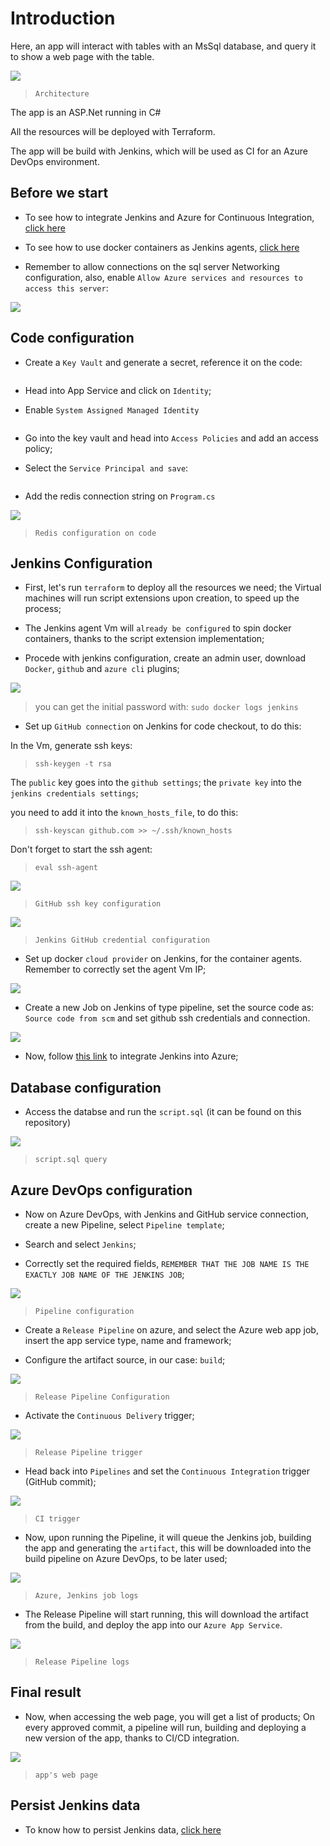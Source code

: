 # Introduction

Here, an app will interact with tables with an MsSql database, and query it to show a web page with the table.

![](https://github.com/nokorinotsubasa/sqlapp-project/blob/3f473716a1d020cc1638ed70c9aaf7e434f28deb/images/Architecture.png)

>`Architecture`

The app is an ASP.Net running in C#

All the resources will be deployed with Terraform.

The app will be build with Jenkins, which will be used as CI for an Azure DevOps environment.

## Before we start

- To see how to integrate Jenkins and Azure for Continuous Integration, [click here](https://github.com/nokorinotsubasa/CI-jenkins-azure)

- To see how to use docker containers as Jenkins agents, [click here](https://github.com/nokorinotsubasa/jenkins-docker-agent)

- Remember to allow connections on the sql server Networking configuration, also, enable `Allow Azure services and resources to access this server`:

![](https://github.com/nokorinotsubasa/sqlapp-project/blob/0757e355b58ec77612a7a17a9b13901115b95f42/images/sqlservernetworkingconfiguration.png)

## Code configuration

- Create a `Key Vault` and generate a secret, reference it on the code:

![]()

- Head into App Service and click on `Identity`;

- Enable `System Assigned Managed Identity`

![]()

- Go into the key vault and head into `Access Policies` and add an access policy;

- Select the `Service Principal and save`:

![]()

- Add the redis connection string on `Program.cs`

![](https://github.com/nokorinotsubasa/sqlapp-project/blob/3f473716a1d020cc1638ed70c9aaf7e434f28deb/images/codeconnectionstringProgramcs.png)

>`Redis configuration on code`


## Jenkins Configuration

- First, let's run `terraform` to deploy all the resources we need; the Virtual machines will run script extensions upon creation, to speed up the process;

- The Jenkins agent Vm will `already be configured` to spin docker containers, thanks to the script extension implementation;

- Procede with jenkins configuration, create an admin user, download `Docker`, `github` and `azure cli` plugins;

![](https://github.com/nokorinotsubasa/sqlapp-project/blob/8bafa6628e01c232b53da50478748c2a7eaf5004/images/unlockJenkins.png)

>you can get the initial password with: `sudo docker logs jenkins`

- Set up `GitHub connection` on Jenkins for code checkout, to do this:

In the Vm, generate ssh keys:

>`ssh-keygen -t rsa`

The `public` key goes into the `github settings`; the `private key` into the `jenkins credentials settings`;

you need to add it into the `known_hosts_file`, to do this:

>`ssh-keyscan github.com >> ~/.ssh/known_hosts`

Don't forget to start the ssh agent:

>`eval ssh-agent`

![](https://github.com/nokorinotsubasa/sqlapp-project/blob/3f473716a1d020cc1638ed70c9aaf7e434f28deb/images/githubsshkeyconfiguration.png)

>`GitHub ssh key configuration`

![](https://github.com/nokorinotsubasa/sqlapp-project/blob/3f473716a1d020cc1638ed70c9aaf7e434f28deb/images/sshgithubcredentials.png)

>`Jenkins GitHub credential configuration`

- Set up docker `cloud provider` on Jenkins, for the container agents. Remember to correctly set the agent Vm IP;

![](https://github.com/nokorinotsubasa/sqlapp-project/blob/3f473716a1d020cc1638ed70c9aaf7e434f28deb/images/jenkinscloudconfiguration.png)

- Create a new Job on Jenkins of type pipeline, set the source code as: `Source code from scm` and set github ssh credentials and connection.

![](https://github.com/nokorinotsubasa/sqlapp-project/blob/3f473716a1d020cc1638ed70c9aaf7e434f28deb/images/jenkinspipelinejobcreation.png)

- Now, follow [this link](https://github.com/nokorinotsubasa/CI-jenkins-azure) to integrate Jenkins into Azure;

## Database configuration

- Access the databse and run the `script.sql` (it can be found on this repository)

![](https://github.com/nokorinotsubasa/sqlapp-project/blob/3f473716a1d020cc1638ed70c9aaf7e434f28deb/images/sqlquery.png)

>`script.sql query`

## Azure DevOps configuration

- Now on Azure DevOps, with Jenkins and GitHub service connection, create a new Pipeline, select `Pipeline template`;

- Search and select `Jenkins`;

- Correctly set the required fields, `REMEMBER THAT THE JOB NAME IS THE EXACTLY JOB NAME OF THE JENKINS JOB`;

![](https://github.com/nokorinotsubasa/sqlapp-project/blob/3f473716a1d020cc1638ed70c9aaf7e434f28deb/images/pipelineconfiguration.png)

>`Pipeline configuration`

- Create a `Release Pipeline` on azure, and select the Azure web app job, insert the app service type, name and framework;

- Configure the artifact source, in our case: `build`;

![](https://github.com/nokorinotsubasa/sqlapp-project/blob/3f473716a1d020cc1638ed70c9aaf7e434f28deb/images/releasepipelineartifact.png)

>`Release Pipeline Configuration`

- Activate the `Continuous Delivery` trigger;

![](https://github.com/nokorinotsubasa/sqlapp-project/blob/3f473716a1d020cc1638ed70c9aaf7e434f28deb/images/CDtrigger.png)

>`Release Pipeline trigger`

- Head back into `Pipelines` and set the `Continuous Integration` trigger (GitHub commit);

![](https://github.com/nokorinotsubasa/sqlapp-project/blob/3f473716a1d020cc1638ed70c9aaf7e434f28deb/images/pipelineCItrigger.png)

>`CI trigger`

- Now, upon running the Pipeline, it will queue the Jenkins job, building the app and generating the `artifact`, this will be downloaded into the build pipeline on Azure DevOps, to be later used;

![](https://github.com/nokorinotsubasa/sqlapp-project/blob/3f473716a1d020cc1638ed70c9aaf7e434f28deb/images/queuejenkinsjob.png)

>`Azure, Jenkins job logs`

- The Release Pipeline will start running, this will download the artifact from the build, and deploy the app into our `Azure App Service`.

![](https://github.com/nokorinotsubasa/sqlapp-project/blob/3d0c81ca1aa756061160f8c9be589a957b3945f1/images/releasePipelineLogs.png)

>`Release Pipeline logs`

## Final result

- Now, when accessing the web page, you will get a list of products; On every approved commit, a pipeline will run, building and deploying a new version of the app, thanks to CI/CD integration.

![](https://github.com/nokorinotsubasa/sqlapp-project/blob/3d0c81ca1aa756061160f8c9be589a957b3945f1/images/appwebpage.png)

>`app's web page`

## Persist Jenkins data

- To know how to persist Jenkins data, [click here](https://github.com/nokorinotsubasa/tar-jenkins-docker)
